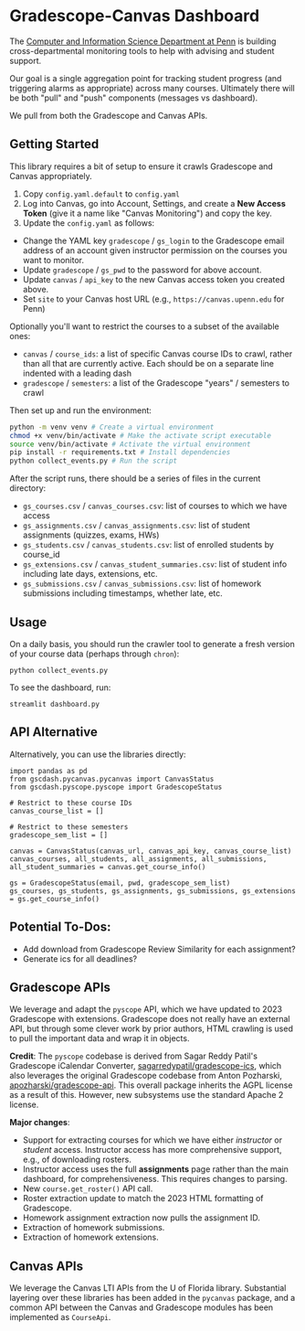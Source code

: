 # Gradescope-Canvas Dashboard

The [Computer and Information Science Department at Penn](https://www.cis.upenn.edu/) is building cross-departmental monitoring tools to help with advising and student support.

Our goal is a single aggregation point for tracking student progress (and triggering alarms as appropriate) across many courses.  Ultimately there will be both "pull" and "push" components (messages vs dashboard).

We pull from both the Gradescope and Canvas APIs.

## Getting Started

This library requires a bit of setup to ensure it crawls Gradescope and Canvas appropriately.

1. Copy `config.yaml.default` to `config.yaml`
1. Log into Canvas, go into Account, Settings, and create a **New Access Token** (give it a name like "Canvas Monitoring") and copy the key.
1. Update the `config.yaml` as follows:
* Change the YAML key `gradescope` / `gs_login` to the Gradescope email address of an account given instructor permission on the courses you want to monitor.
* Update `gradescope` / `gs_pwd` to the password for above account.
* Update `canvas` / `api_key` to the new Canvas access token you created above.
* Set `site` to your Canvas host URL (e.g., `https://canvas.upenn.edu` for Penn)

Optionally you'll want to restrict the courses to a subset of the available ones:
* `canvas` / `course_ids`: a list of specific Canvas course IDs to crawl, rather than all that are currently active.  Each should be on a separate line indented with a leading dash
* `gradescope` / `semesters`: a list of the Gradescope "years" / semesters to crawl

Then set up and run the environment:

```bash
python -m venv venv # Create a virtual environment
chmod +x venv/bin/activate # Make the activate script executable
source venv/bin/activate # Activate the virtual environment
pip install -r requirements.txt # Install dependencies
python collect_events.py # Run the script
```

After the script runs, there should be a series of files in the current directory:
* `gs_courses.csv` / `canvas_courses.csv`: list of courses to which we have access
* `gs_assignments.csv` / `canvas_assignments.csv`: list of student assignments (quizzes, exams, HWs)
* `gs_students.csv` / `canvas_students.csv`: list of enrolled students by course_id
* `gs_extensions.csv` / `canvas_student_summaries.csv`: list of student info including late days, extensions, etc.
* `gs_submissions.csv` / `canvas_submissions.csv`: list of homework submissions including timestamps, whether late, etc.

## Usage

On a daily basis, you should run the crawler tool to generate a fresh version of your course data (perhaps through `chron`):

```
python collect_events.py
```

To see the dashboard, run:

```
streamlit dashboard.py
```


## API Alternative

Alternatively, you can use the libraries directly:

```
import pandas as pd
from gscdash.pycanvas.pycanvas import CanvasStatus
from gscdash.pyscope.pyscope import GradescopeStatus

# Restrict to these course IDs
canvas_course_list = []

# Restrict to these semesters
gradescope_sem_list = []

canvas = CanvasStatus(canvas_url, canvas_api_key, canvas_course_list)
canvas_courses, all_students, all_assignments, all_submissions, all_student_summaries = canvas.get_course_info()

gs = GradescopeStatus(email, pwd, gradescope_sem_list)
gs_courses, gs_students, gs_assignments, gs_submissions, gs_extensions = gs.get_course_info()

```

## Potential To-Dos:
* Add download from Gradescope Review Similarity for each assignment?
* Generate ics for all deadlines?

## Gradescope APIs

We leverage and adapt the `pyscope` API, which we have updated to 2023 Gradescope with extensions.  Gradescope does not really have an external API, but through some clever work by prior authors, HTML crawling is used to pull the important data and wrap it in objects.

**Credit**: The `pyscope` codebase is derived from Sagar Reddy Patil's Gradescope iCalendar Converter, [sagarredypatil/gradescope-ics](https://github.com/sagarredypatil/gradescope-ics), which also leverages the original Gradescope codebase from Anton Pozharski, [apozharski/gradescope-api](https://github.com/apozharski/gradescope-api).  This overall package inherits the AGPL license as a result of this.  However, new subsystems use the standard Apache 2 license.

**Major changes**:
* Support for extracting courses for which we have either *instructor* or *student* access.  Instructor access has more comprehensive support, e.g., of downloading rosters.
* Instructor access uses the full **assignments** page rather than the main dashboard, for comprehensiveness.  This requires changes to parsing.
* New `course.get_roster()` API call.
* Roster extraction update to match the 2023 HTML formatting of Gradescope.
* Homework assignment extraction now pulls the assignment ID.
* Extraction of homework submissions.
* Extraction of homework extensions.

## Canvas APIs

We leverage the Canvas LTI APIs from the U of Florida library.  Substantial layering over these libraries has been added in the `pycanvas` package, and a common API between the Canvas and Gradescope modules has been implemented as `CourseApi`.

